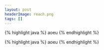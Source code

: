 ```yaml
---
layout: post
headerImage: reach.png
tags: []
---
```


{% highlight java %}
aoeu
{% endhighlight %}



{% highlight java %}
aoeu
{% endhighlight %}